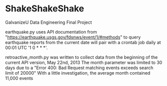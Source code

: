 # ShakeShakeShake
GalvanizeU Data Engineering Final Project

earthquake.py uses API documentation from
"https://earthquake.usgs.gov/fdsnws/event/1/#methods"
to query earthquake reports from the current date
will pair with a crontab job daily at 00:01 UTC '1 0 * * *'.

retroactive_month.py was written to collect data from the beginning of the
current API version, May 22nd, 2013
The month parameter was limited to 30 days due to a "Error 400: Bad Request
matching events exceeds search limit of 20000"
With a little investigation, the average month contained 11,000 events


